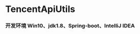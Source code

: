 #                                                        TencentApiUtils
### 开发环境 Win10、jdk1.8、Spring-boot、IntelliJ IDEA
